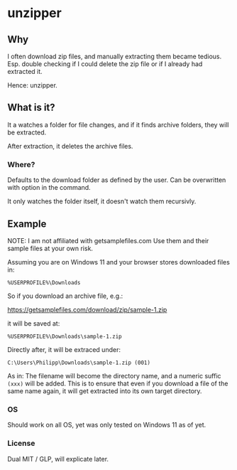 # unzipper

## Why

I often download zip files, and manually extracting them became tedious. Esp. double checking if I could delete the zip file or if I already had extracted it.

Hence: unzipper.

## What is it?

It a watches a folder for file changes, and if it finds archive folders, they will be extracted.

After extraction, it deletes the archive files.

### Where?

Defaults to the download folder as defined by the user. Can be overwritten with option in the command.

It only watches the folder itself, it doesn't watch them recursivly.

## Example

NOTE: I am not affiliated with getsamplefiles.com
Use them and their sample files at your own risk.

Assuming you are on Windows 11 and your browser stores downloaded files in:

`%USERPROFILE%\Downloads`

So if you download an archive file, e.g.:

https://getsamplefiles.com/download/zip/sample-1.zip

it will be saved at:

`%USERPROFILE%\Downloads\sample-1.zip`

Directly after, it will be extraced under:

`C:\Users\Philipp\Downloads\sample-1.zip (001)`

As in: The filename will become the directory name, and a numeric suffic `(xxx)` will be added. This is to ensure that even if you download a file of the same name again, it will get extracted into its own target directory.

### OS

Should work on all OS, yet was only tested on Windows 11 as of yet.

### License

Dual MIT / GLP, will explicate later.
